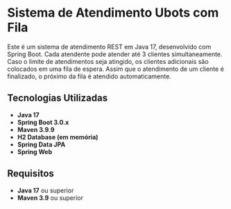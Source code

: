 # Sistema de Atendimento Ubots com Fila

Este é um sistema de atendimento REST em Java 17, desenvolvido com Spring Boot. Cada atendente pode atender até 3 clientes simultaneamente. Caso o limite de atendimentos seja atingido, os clientes adicionais são colocados em uma fila de espera. Assim que o atendimento de um cliente é finalizado, o próximo da fila é atendido automaticamente.

## Tecnologias Utilizadas

- **Java 17**
- **Spring Boot 3.0.x**
- **Maven 3.9.9**
- **H2 Database (em memória)**
- **Spring Data JPA**
- **Spring Web**

## Requisitos

- **Java 17** ou superior
- **Maven 3.9** ou superior